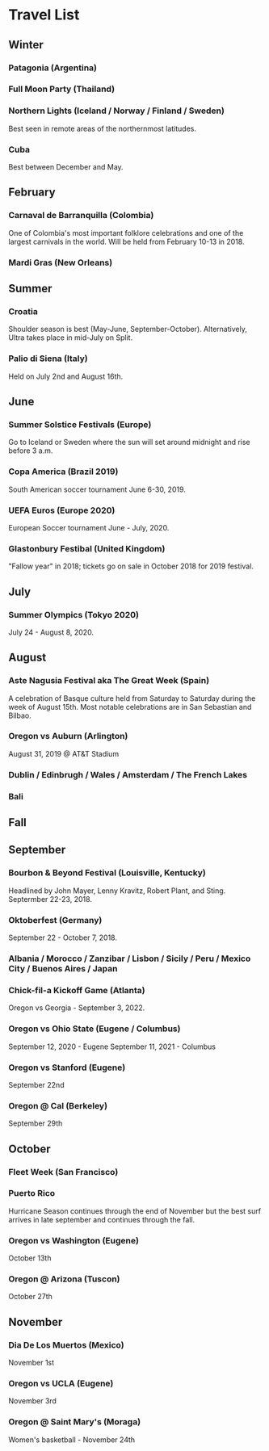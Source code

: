 # Travel List
## Winter
### Patagonia (Argentina)

### Full Moon Party (Thailand)

### Northern Lights (Iceland / Norway / Finland / Sweden)
Best seen in remote areas of the northernmost latitudes.

### Cuba
Best between December and May.

## February
### Carnaval de Barranquilla (Colombia)
One of Colombia's most important folklore celebrations and one of the largest carnivals in the world. Will be held from February 10-13 in 2018.

### Mardi Gras (New Orleans)

## Summer
### Croatia
Shoulder season is best (May-June, September-October). Alternatively, Ultra takes place in mid-July on Split.

### Palio di Siena (Italy)
Held on July 2nd and August 16th.

## June
### Summer Solstice Festivals (Europe)
Go to Iceland or Sweden where the sun will set around midnight and rise before 3 a.m.

### Copa America (Brazil 2019)
South American soccer tournament June 6-30, 2019.

### UEFA Euros (Europe 2020)
European Soccer tournament June - July, 2020.

### Glastonbury Festibal (United Kingdom)
"Fallow year" in 2018; tickets go on sale in October 2018 for 2019 festival.

## July
### Summer Olympics (Tokyo 2020)
July 24 - August 8, 2020.

## August
### Aste Nagusia Festival aka The Great Week (Spain)
A celebration of Basque culture held from Saturday to Saturday during the week of August 15th. Most notable celebrations are in San Sebastian and Bilbao.

### Oregon vs Auburn (Arlington)
August 31, 2019 @ AT&T Stadium

### Dublin / Edinbrugh / Wales / Amsterdam / The French Lakes

### Bali

## Fall
## September
### Bourbon & Beyond Festival (Louisville, Kentucky)
Headlined by John Mayer, Lenny Kravitz, Robert Plant, and Sting. Septermber 22-23, 2018.

### Oktoberfest (Germany)
September 22 - October 7, 2018.

### Albania / Morocco / Zanzibar / Lisbon / Sicily / Peru / Mexico City / Buenos Aires / Japan 

### Chick-fil-a Kickoff Game (Atlanta)
Oregon vs Georgia - September 3, 2022.

### Oregon vs Ohio State (Eugene / Columbus)
September 12, 2020 - Eugene
September 11, 2021 - Columbus

### Oregon vs Stanford (Eugene)
September 22nd

### Oregon @ Cal (Berkeley)
September 29th

## October
### Fleet Week (San Francisco)

### Puerto Rico
Hurricane Season continues through the end of November but the best surf arrives in late september and continues through the fall.

### Oregon vs Washington (Eugene)
October 13th

### Oregon @ Arizona (Tuscon)
October 27th

## November
### Dia De Los Muertos (Mexico)
November 1st

### Oregon vs UCLA (Eugene)
November 3rd

### Oregon @ Saint Mary's (Moraga)
Women's basketball - November 24th
